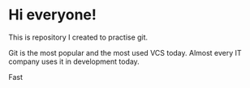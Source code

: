 # Hi everyone!

This is repository I created to practise git.

Git is the most popular and the most used VCS today. Almost every IT company uses it in development today.

Fast

